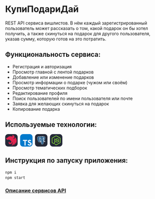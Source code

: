 # КупиПодариДай

REST API сервиса вишлистов.
В нём каждый зарегистрированный пользователь может рассказать о том, какой подарок он бы хотел получить, а также скинуться на подарок для другого пользователя, указав сумму, которую готов на это потратить.

## Функциональность сервиса:

- Регистрация и авторизация
- Просмотр главной с лентой подарков
- Добавление или изменение подарков
- Просмотр информации о подарке (чужом или своём)
- Просмотр тематических подборок
- Редактирование профиля
- Поиск пользователей по имени пользователя или почте
- Заявка для желающих скинуться на подарок
- Копирование подарка

## Используемые технологии:

<div>
  <img src="https://raw.githubusercontent.com/tandpfun/skill-icons/59059d9d1a2c092696dc66e00931cc1181a4ce1f/icons/NestJS-Dark.svg" title="NestJS" alt="NestJS" width="40" height="40"/>&nbsp;
  <img src="https://raw.githubusercontent.com/tandpfun/skill-icons/d1c752b99bb25a0e5aa363bae1db2809173ee966/icons/TypeScript.svg" title="TypeScript" alt="TypeScript" width="40" height="40"/>&nbsp;
  <img src="https://raw.githubusercontent.com/tandpfun/skill-icons/59059d9d1a2c092696dc66e00931cc1181a4ce1f/icons/PostgreSQL-Dark.svg"  title="PostgreSQL" alt="PostgreSQL" width="40" height="40"/>&nbsp;
  <img src="https://raw.githubusercontent.com/tandpfun/skill-icons/59059d9d1a2c092696dc66e00931cc1181a4ce1f/icons/NodeJS-Dark.svg" title="NodeJS" alt="NodeJS" width="40" height="40"/>&nbsp;
</div>

## Инструкция по запуску приложения:

```BASH
npm i
npm start
```

### [Описание сервисов API](https://app.swaggerhub.com/apis/zlocate/KupiPodariDay/1.0.0)
